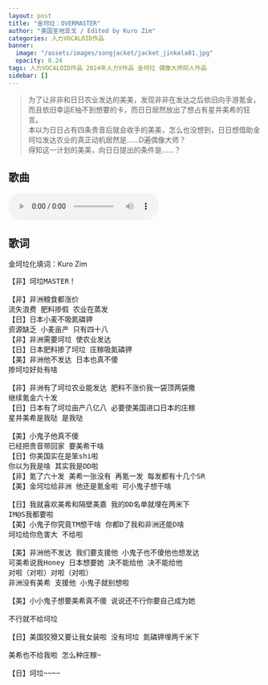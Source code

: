 ```yaml
---
layout: post
title: "金坷垃：OVERMASTER"
author: "美国圣地亚戈 / Edited by Kuro Zim"
categories: 人力VOCALOID作品
banner: 
  image: "/assets/images/songjacket/jacket_jinkela01.jpg"
  opacity: 0.24
tags: 人力VOCALOID作品 2024年人力V作品 金坷垃 偶像大师同人作品
sidebar: []
---
```


> 为了让非非和日日农业发达的美美，发现非非在发达之后依旧向手游氪金，而且依旧幸运E抽不到想要的卡，而日日居然放出了想占有星井美希的狂言。<br>本以为日日占有四条贵音后就会收手的美美，怎么也没想到，日日想借助金坷垃发达农业的真正动机居然是……D遍偶像大师？<br>得知这一计划的美美，向日日提出的条件是……？

## 歌曲

<audio controls><source src="/assets/audio/jinkela01.mp3" type="audio/mp3"></audio>

## 歌词

金坷垃化填词：Kuro Zim

<pre>
【非】坷垃MASTER！

【非】非洲粮食都涨价
流失浪费 肥料掺假 农业在蒸发
【日】日本小麦不吸氮磷钾
资源缺乏 小麦亩产 只有四十八
【非】非洲需要坷垃 使农业发达
【日】日本肥料掺了坷垃 庄稼吸氮磷钾
【美】非洲他不发达 日本也真不傻
掺坷垃好处有啥

【非】非洲有了坷垃农业能发达 肥料不涨价我一袋顶两袋撒
继续氪金六十发
【日】日本有了坷垃亩产八亿八 必要使美国进口日本的庄稼
星井美希是我哒 是我哒

【美】小鬼子他真不傻
已经把贵音带回家 要美希干啥
【日】你美国实在是笨shi啦
你以为我是啥 其实我是DD啦
【非】氪了六十发 美希一张没有 再氪一发 每发都有十几个SR
【美】金坷垃给非洲 他还是氪金啦 可小鬼子想干啥

【日】我就喜欢美希和隔壁美嘉 我的DD名单就埋在两米下
IM@S我都要啦
【美】小鬼子你究竟TM想干啥 你都D了我和非洲还能D啥
坷垃给你危害大 不给啦

【美】非洲他不发达 我们要支援他 小鬼子也不傻他也想发达
可美希说我Honey 日本想要她 决不能给他 决不能给他
对啦（对啦）对啦（对啦）
非洲没有美希 支援他 小鬼子就别想啦

【美】小小鬼子想要美希真不傻 说说还不行你要自己成为她

不行就不给坷垃

【日】美国狡猾又要让我女装啦 没有坷垃 氮磷钾埋两千米下

美希也不给我啦 怎么种庄稼~

【日】坷垃~~~~
</pre>